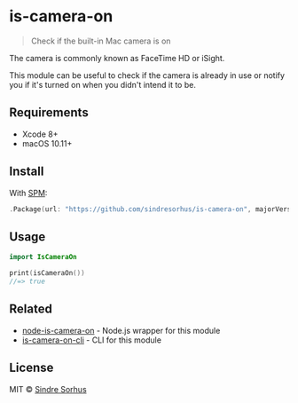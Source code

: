 # is-camera-on

> Check if the built-in Mac camera is on

The camera is commonly known as FaceTime HD or iSight.

This module can be useful to check if the camera is already in use or notify you if it's turned on when you didn't intend it to be.


## Requirements

- Xcode 8+
- macOS 10.11+


## Install

With [SPM](https://swift.org/package-manager/):

```swift
.Package(url: "https://github.com/sindresorhus/is-camera-on", majorVersion: 1)
```


## Usage

```swift
import IsCameraOn

print(isCameraOn())
//=> true
```


## Related

- [node-is-camera-on](https://github.com/sindresorhus/node-is-camera-on) - Node.js wrapper for this module
- [is-camera-on-cli](https://github.com/sindresorhus/is-camera-on-cli) - CLI for this module


## License

MIT © [Sindre Sorhus](https://sindresorhus.com)
